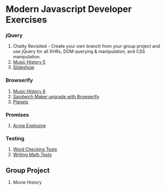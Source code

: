 # Modern Javascript Developer Exercises

### jQuery
1. Chatty Revisited - Create your own branch from your group project and use jQuery for all XHRs, DOM querying & manipulation, and CSS manipulation.
1. [Music History 5](MJ_JQUERY_MUSIC_HISTORY_5.md)
2. [Slideshow](MJ_JQUERY_SLIDESHOW.md)


### Browserify
1. [Music History 6](MJ_BROWSERIFY_MUSIC_HISTORY_6.md)
1. [Sandwich Maker upgrade with Browserify](MJ_BROWSERIFY_SANDWICH_MAKER.md)
2. [Planets](MJ_BROWSERIFY_PLANETS.md)


### Promises
1. [Acme Explosive](MJ_PROMISES_ACME_EXPLOSIVES.md)


### Testing
1. [Word Checking Tests](MJ_TESTING_WORD_CHECKER.md)
1. [Writing Math Tests](MJ_TESTING_MATH.md)


## Group Project
1. Movie History
